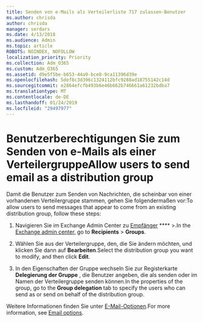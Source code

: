 ```yaml
---
title: Senden von e-Mails als Verteilerliste 717 zulassen-Benutzer
ms.author: chrisda
author: chrisda
manager: serdars
ms.date: 4/13/2018
ms.audience: Admin
ms.topic: article
ROBOTS: NOINDEX, NOFOLLOW
localization_priority: Priority
ms.collection: Adm_O365
ms.custom: Adm_O365
ms.assetid: d9e5f5be-b653-44a9-bce8-9ca11396d39e
ms.openlocfilehash: 5def8c3d396c1324112bfc9288ad18755142c14d
ms.sourcegitcommit: e2864efcfb493b6e46b662b746661a61232bdba7
ms.translationtype: MT
ms.contentlocale: de-DE
ms.lasthandoff: 01/24/2019
ms.locfileid: "29497977"
---
```

# <a name="allow-users-to-send-email-as-a-distribution-group"></a><span data-ttu-id="21f65-102">Benutzerberechtigungen Sie zum Senden von e-Mails als einer Verteilergruppe</span><span class="sxs-lookup"><span data-stu-id="21f65-102">Allow users to send email as a distribution group</span></span>

<span data-ttu-id="21f65-103">Damit die Benutzer zum Senden von Nachrichten, die scheinbar von einer vorhandenen Verteilergruppe stammen, gehen Sie folgendermaßen vor:</span><span class="sxs-lookup"><span data-stu-id="21f65-103">To allow users to send messages that appear to come from an existing distribution group, follow these steps:</span></span>
  
1. <span data-ttu-id="21f65-104">Navigieren Sie im Exchange Admin Center zu [Empfänger](https://outlook.office365.com/ecp/) \*\*\*\* \>.</span><span class="sxs-lookup"><span data-stu-id="21f65-104">In the [Exchange admin center](https://outlook.office365.com/ecp/), go to **Recipients** \> **Groups**.</span></span>
    
2. <span data-ttu-id="21f65-105">Wählen Sie aus der Verteilergruppe, den, die Sie ändern möchten, und klicken Sie dann auf **Bearbeiten**.</span><span class="sxs-lookup"><span data-stu-id="21f65-105">Select the distribution group you want to modify, and then click **Edit**.</span></span>
    
3. <span data-ttu-id="21f65-106">In den Eigenschaften der Gruppe wechseln Sie zur Registerkarte **Delegierung der Gruppe** , die Benutzer angeben, die als senden oder im Namen der Verteilergruppe senden können.</span><span class="sxs-lookup"><span data-stu-id="21f65-106">In the properties of the group, go to the **Group delegation** tab to specify the users who can send as or send on behalf of the distribution group.</span></span> 
    
<span data-ttu-id="21f65-107">Weitere Informationen finden Sie unter [E-Mail-Optionen](https://technet.microsoft.com/library/bb124513.aspx#groupdelegation).</span><span class="sxs-lookup"><span data-stu-id="21f65-107">For more information, see [Email options](https://technet.microsoft.com/library/bb124513.aspx#groupdelegation).</span></span>
  

